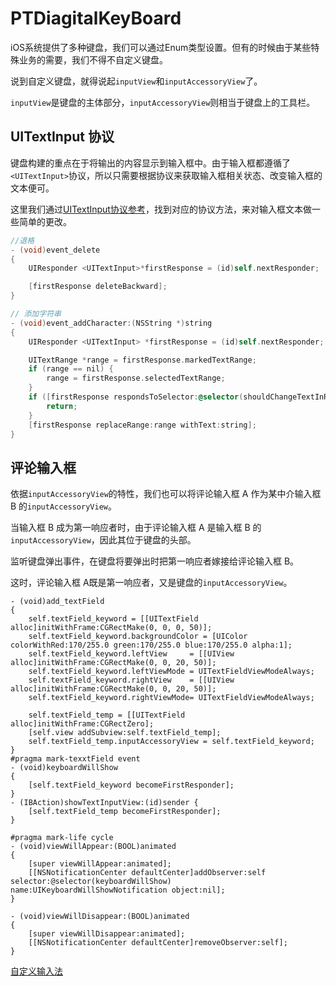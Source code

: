 # PTDiagitalKeyBoard

iOS系统提供了多种键盘，我们可以通过Enum类型设置。但有的时候由于某些特殊业务的需要，我们不得不自定义键盘。

说到自定义键盘，就得说起`inputView`和`inputAccessoryView`了。

`inputView`是键盘的主体部分，`inputAccessoryView`则相当于键盘上的工具栏。

## UITextInput 协议

键盘构建的重点在于将输出的内容显示到输入框中。由于输入框都遵循了`<UITextInput>`协议，所以只需要根据协议来获取输入框相关状态、改变输入框的文本便可。

这里我们通过[UITextInput协议参考](http://blog.sina.com.cn/s/blog_5ff81ab001011s9m.html)，找到对应的协议方法，来对输入框文本做一些简单的更改。

```Objective-C
//退格
- (void)event_delete
{
    UIResponder <UITextInput>*firstResponse = (id)self.nextResponder;

    [firstResponse deleteBackward];
}

// 添加字符串
- (void)event_addCharacter:(NSString *)string
{
    UIResponder <UITextInput> *firstResponse = (id)self.nextResponder;

    UITextRange *range = firstResponse.markedTextRange;
    if (range == nil) {
        range = firstResponse.selectedTextRange;
    }
    if ([firstResponse respondsToSelector:@selector(shouldChangeTextInRange:replacementText:)] && [firstResponse shouldChangeTextInRange:range replacementText:string] == NO) {
        return;
    }
    [firstResponse replaceRange:range withText:string];
}
```

## 评论输入框

依据`inputAccessoryView`的特性，我们也可以将评论输入框 A 作为某中介输入框 B 的`inputAccessoryView`。

当输入框 B 成为第一响应者时，由于评论输入框 A 是输入框 B 的`inputAccessoryView`，因此其位于键盘的头部。

监听键盘弹出事件，在键盘将要弹出时把第一响应者嫁接给评论输入框 B。

这时，评论输入框 A既是第一响应者，又是键盘的`inputAccessoryView`。

```
- (void)add_textField
{
    self.textField_keyword = [[UITextField alloc]initWithFrame:CGRectMake(0, 0, 0, 50)];
    self.textField_keyword.backgroundColor = [UIColor colorWithRed:170/255.0 green:170/255.0 blue:170/255.0 alpha:1];
    self.textField_keyword.leftView     = [[UIView alloc]initWithFrame:CGRectMake(0, 0, 20, 50)];
    self.textField_keyword.leftViewMode = UITextFieldViewModeAlways;
    self.textField_keyword.rightView    = [[UIView alloc]initWithFrame:CGRectMake(0, 0, 20, 50)];
    self.textField_keyword.rightViewMode= UITextFieldViewModeAlways;

    self.textField_temp = [[UITextField alloc]initWithFrame:CGRectZero];
    [self.view addSubview:self.textField_temp];
    self.textField_temp.inputAccessoryView = self.textField_keyword;
}
#pragma mark-texxtField event
- (void)keyboardWillShow
{
    [self.textField_keyword becomeFirstResponder];
}
- (IBAction)showTextInputView:(id)sender {
    [self.textField_temp becomeFirstResponder];
}

#pragma mark-life cycle
- (void)viewWillAppear:(BOOL)animated
{
    [super viewWillAppear:animated];
    [[NSNotificationCenter defaultCenter]addObserver:self selector:@selector(keyboardWillShow) name:UIKeyboardWillShowNotification object:nil];
}

- (void)viewWillDisappear:(BOOL)animated
{
    [super viewWillDisappear:animated];
    [[NSNotificationCenter defaultCenter]removeObserver:self];
}
```

[自定义输入法](http://www.cocoachina.com/ios/20140918/9677.html)
